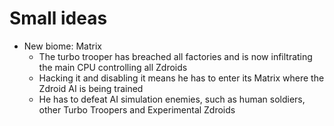 # Small ideas

- New biome: Matrix
    - The turbo trooper has breached all factories and is now infiltrating the main CPU controlling all Zdroids
    - Hacking it and disabling it means he has to enter its Matrix where the Zdroid AI is being trained
    - He has to defeat AI simulation enemies, such as human soldiers, other Turbo Troopers and Experimental Zdroids
     